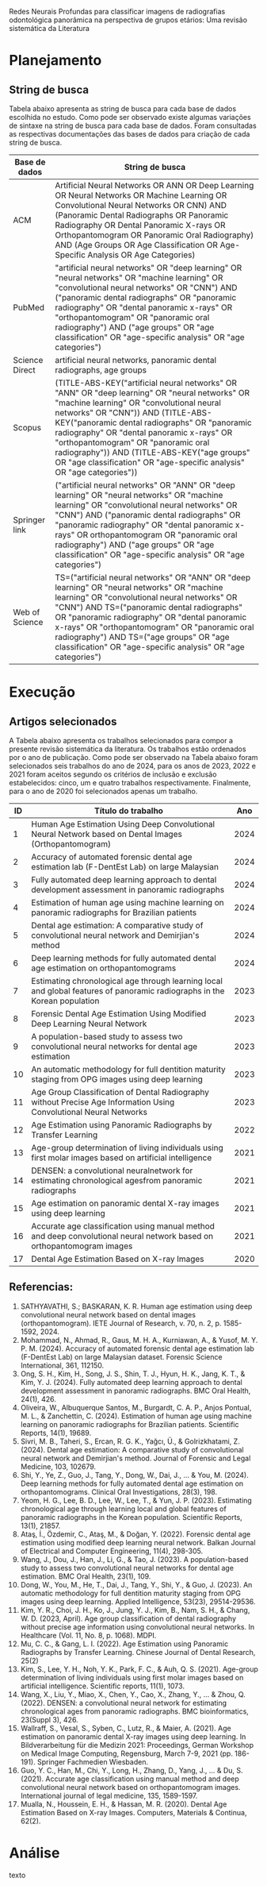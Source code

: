 Redes Neurais Profundas para classificar imagens de radiografias odontológica panorâmica na perspectiva de grupos etários: Uma revisão sistemática da Literatura
# Planejamento

## String de busca
Tabela abaixo apresenta as string de busca para cada base de dados escolhida no estudo. Como pode ser observado existe algumas variações de sintaxe na string de busca para cada base de dados. Foram consultadas as respectivas documentações das bases de dados para criação de cada string de busca.

|Base de dados|String de busca|
|-------------|----------------|
|ACM |Artificial Neural Networks OR  ANN OR Deep Learning OR  Neural Networks OR Machine Learning OR Convolutional Neural Networks OR CNN)  AND  (Panoramic Dental Radiographs OR  Panoramic Radiography OR   Dental Panoramic X-rays OR  Orthopantomogram OR  Panoramic Oral Radiography)  AND  (Age Groups OR  Age Classification OR Age-Specific Analysis OR Age Categories)   |
|PubMed|"artificial neural networks" OR "deep learning" OR "neural networks" OR  "machine learning" OR "convolutional neural networks" OR  "CNN") AND  ("panoramic dental radiographs" OR "panoramic radiography" OR  "dental panoramic x-rays" OR "orthopantomogram" OR  "panoramic oral radiography") AND  ("age groups" OR "age classification" OR  "age-specific analysis" OR "age categories")|
|Science Direct |artificial neural networks, panoramic dental radiographs, age groups     |
|Scopus|(TITLE-ABS-KEY("artificial neural networks" OR "ANN" OR "deep learning" OR  "neural networks" OR "machine learning" OR "convolutional neural networks" OR  "CNN"))  AND  (TITLE-ABS-KEY("panoramic dental radiographs" OR  "panoramic radiography" OR "dental panoramic x-rays" OR "orthopantomogram" OR  "panoramic oral radiography")) AND  (TITLE-ABS-KEY("age groups" OR  "age classification" OR  "age-specific analysis" OR  "age categories"))|
|Springer link|("artificial neural networks" OR "ANN" OR  "deep learning" OR "neural networks" OR  "machine learning" OR "convolutional neural networks" OR "CNN") AND  ("panoramic dental radiographs" OR "panoramic radiography" OR  "dental panoramic x-rays" OR orthopantomogram OR "panoramic oral radiography") AND  ("age groups" OR "age classification" OR  "age-specific analysis" OR "age categories")|                            
|Web of Science|TS=("artificial neural networks" OR "ANN" OR "deep learning" OR "neural networks" OR "machine learning" OR "convolutional neural networks" OR "CNN") AND  TS=("panoramic dental radiographs" OR "panoramic radiography" OR  "dental panoramic x-rays" OR "orthopantomogram" OR "panoramic oral radiography") AND  TS=("age groups" OR "age classification" OR  "age-specific analysis" OR "age categories")|


# Execução
## Artigos selecionados

A Tabela abaixo apresenta os trabalhos selecionados para compor a presente revisão sistemática da literatura. Os trabalhos estão ordenados por o ano de publicação. Como pode ser observado na Tabela abaixo foram selecionados  seis trabalhos do ano de 2024, para os anos de 2023, 2022 e 2021 foram aceitos segundo os critérios de inclusão e exclusão estabelecidos: cinco, um e quatro trabalhos respectivamente. Finalmente, para o ano de 2020 foi  selecionados apenas um trabalho. 

|ID|Título do trabalho|Ano|
|--|------------------|---|
|1|Human Age Estimation Using Deep Convolutional Neural  Network based on Dental Images (Orthopantomogram)| 2024  | 
|2|Accuracy of automated forensic dental age estimation lab  (F-DentEst Lab) on large  Malaysian          | 2024  | 
|3|Fully automated deep learning approach to dental development  assessment in panoramic radiographs      | 2024  | 
|4|Estimation of human age using machine learning on panoramic  radiographs for Brazilian patients        | 2024  | 
|5|Dental age estimation: A comparative study of convolutional neural  network and Demirjian's method    | 2024   | 
|6|Deep learning methods for fully automated dental age estimation  on orthopantomograms                  | 2024    | 
|7|Estimating chronological age through learning local and global  features of panoramic radiographs in the Korean population| 2023      | 
|8|Forensic Dental Age Estimation Using Modified Deep  Learning Neural Network| 2023        | 
|9|A population-based study to assess two convolutional neural  networks for dental age estimation|   2023      | 
|10|An automatic methodology for full dentition maturity staging  from OPG images using deep learning|      2023       | 
|11|Age Group Classification of Dental Radiography without  Precise Age Information  Using Convolutional Neural Networks|                    2023   |
|12|Age Estimation using Panoramic Radiographs by  Transfer Learning|    2022      |  
|13|Age-group determination of living individuals using first molar  images based on artificial intelligence| 2021    | 
|14|DENSEN: a convolutional neuralnetwork for estimating  chronological agesfrom panoramic radiographs|  2021      |
|15|Age estimation on panoramic dental X-ray images using deep learning|    2021           |  
|16|Accurate age classification using manual method and deep  convolutional neural network based on orthopantomogram images|   2021                |
|17|Dental Age Estimation Based on X-ray Images | 2020|                                            |  


## Referencias:
1. SATHYAVATHI, S.; BASKARAN, K. R. Human age estimation using deep convolutional neural network based on dental images (orthopantomogram). IETE Journal of Research, v. 70, n. 2, p. 1585-1592, 2024.
2. Mohammad, N., Ahmad, R., Gaus, M. H. A., Kurniawan, A., & Yusof, M. Y. P. M. (2024). Accuracy of automated forensic dental age estimation lab (F-DentEst Lab) on large Malaysian dataset. Forensic Science International, 361, 112150.
3. Ong, S. H., Kim, H., Song, J. S., Shin, T. J., Hyun, H. K., Jang, K. T., & Kim, Y. J. (2024). Fully automated deep learning approach to dental development assessment in panoramic radiographs. BMC Oral Health, 24(1), 426.
4. Oliveira, W., Albuquerque Santos, M., Burgardt, C. A. P., Anjos Pontual, M. L., & Zanchettin, C. (2024). Estimation of human age using machine learning on panoramic radiographs for Brazilian patients. Scientific Reports, 14(1), 19689.
5. Sivri, M. B., Taheri, S., Ercan, R. G. K., Yağcı, Ü., & Golrizkhatami, Z. (2024). Dental age estimation: A comparative study of convolutional neural network and Demirjian's method. Journal of Forensic and Legal Medicine, 103, 102679.
6. Shi, Y., Ye, Z., Guo, J., Tang, Y., Dong, W., Dai, J., ... & You, M. (2024). Deep learning methods for fully automated dental age estimation on orthopantomograms. Clinical Oral Investigations, 28(3), 198.
7. Yeom, H. G., Lee, B. D., Lee, W., Lee, T., & Yun, J. P. (2023). Estimating chronological age through learning local and global features of panoramic radiographs in the Korean population. Scientific Reports, 13(1), 21857.
8. Ataş, İ., Özdemir, C., Ataş, M., & Doğan, Y. (2022). Forensic dental age estimation using modified deep learning neural network. Balkan Journal of Electrical and Computer Engineering, 11(4), 298-305.
9. Wang, J., Dou, J., Han, J., Li, G., & Tao, J. (2023). A population-based study to assess two convolutional neural networks for dental age estimation. BMC Oral Health, 23(1), 109.
10. Dong, W., You, M., He, T., Dai, J., Tang, Y., Shi, Y., & Guo, J. (2023). An automatic methodology for full dentition maturity staging from OPG images using deep learning. Applied Intelligence, 53(23), 29514-29536.
11. Kim, Y. R., Choi, J. H., Ko, J., Jung, Y. J., Kim, B., Nam, S. H., & Chang, W. D. (2023, April). Age group classification of dental radiography without precise age information using convolutional neural networks. In Healthcare (Vol. 11, No. 8, p. 1068). MDPI.
12. Mu, C. C., & Gang, L. I. (2022). Age Estimation using Panoramic Radiographs by Transfer Learning. Chinese Journal of Dental Research, 25(2)
13. Kim, S., Lee, Y. H., Noh, Y. K., Park, F. C., & Auh, Q. S. (2021). Age-group determination of living individuals using first molar images based on artificial intelligence. Scientific reports, 11(1), 1073.
14. Wang, X., Liu, Y., Miao, X., Chen, Y., Cao, X., Zhang, Y., ... & Zhou, Q. (2022). DENSEN: a convolutional neural network for estimating chronological ages from panoramic radiographs. BMC bioinformatics, 23(Suppl 3), 426.
15. Wallraff, S., Vesal, S., Syben, C., Lutz, R., & Maier, A. (2021). Age estimation on panoramic dental X-ray images using deep learning. In Bildverarbeitung für die Medizin 2021: Proceedings, German Workshop on Medical Image Computing, Regensburg, March 7-9, 2021 (pp. 186-191). Springer Fachmedien Wiesbaden.
16. Guo, Y. C., Han, M., Chi, Y., Long, H., Zhang, D., Yang, J., ... & Du, S. (2021). Accurate age classification using manual method and deep convolutional neural network based on orthopantomogram images. International journal of legal medicine, 135, 1589-1597.
17. Mualla, N., Houssein, E. H., & Hassan, M. R. (2020). Dental Age Estimation Based on X-ray Images. Computers, Materials & Continua, 62(2).


# Análise
texto
